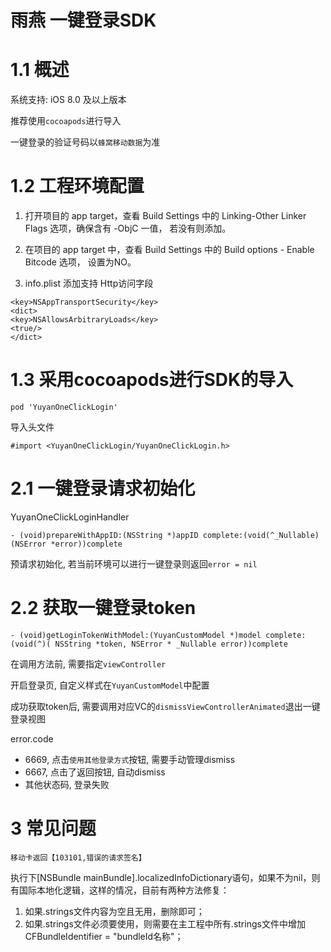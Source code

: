 # 雨燕 一键登录SDK



# 1.1 概述

系统支持: iOS 8.0 及以上版本

推荐使用`cocoapods`进行导入

一键登录的验证号码以`蜂窝移动数据`为准

# 1.2 工程环境配置

1. 打开项目的 app target，查看 Build Settings 中的 Linking-Other Linker Flags 选项，确保含有 -ObjC 一值， 若没有则添加。

2. 在项目的 app target 中，查看 Build Settings 中的 Build options - Enable Bitcode 选项， 设置为NO。 

3. info.plist 添加支持 Http访问字段

```obj-c
<key>NSAppTransportSecurity</key>
<dict>
<key>NSAllowsArbitraryLoads</key>
<true/>
</dict>
```

# 1.3 采用cocoapods进行SDK的导入

```
pod 'YuyanOneClickLogin'
```

导入头文件

```
#import <YuyanOneClickLogin/YuyanOneClickLogin.h>
```

# 2.1 一键登录请求初始化

YuyanOneClickLoginHandler

```
- (void)prepareWithAppID:(NSString *)appID complete:(void(^_Nullable)(NSError *error))complete
```

预请求初始化, 若当前环境可以进行一键登录则返回`error = nil`

# 2.2 获取一键登录token

```
- (void)getLoginTokenWithModel:(YuyanCustomModel *)model complete:(void(^)( NSString *token, NSError * _Nullable error))complete
```

在调用方法前, 需要指定`viewController`

开启登录页, 自定义样式在`YuyanCustomModel`中配置

成功获取token后, 需要调用对应VC的`dismissViewControllerAnimated`退出一键登录视图

error.code

 - 6669, 点击`使用其他登录方式`按钮, 需要手动管理dismiss
 - 6667, 点击了返回按钮, 自动dismiss
 - 其他状态码, 登录失败

# 3 常见问题

```
移动卡返回【103101,错误的请求签名】
```

执行下[NSBundle mainBundle].localizedInfoDictionary语句，如果不为nil，则有国际本地化逻辑，这样的情况，目前有两种方法修复：

1. 如果.strings文件内容为空且无用，删除即可；
2. 如果.strings文件必须要使用，则需要在主工程中所有.strings文件中增加CFBundleIdentifier = "bundleId名称"；